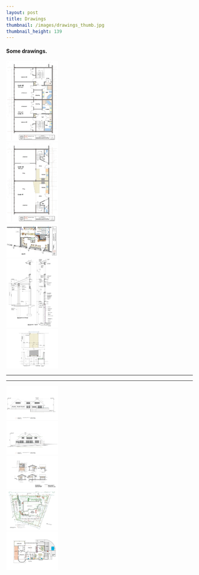 ```yaml
---
layout: post
title: Drawings
thumbnail: /images/drawings_thumb.jpg
thumbnail_height: 139
---
```


#### Some drawings.


  <div class="span-4 append-1"><a class="fancybox" rel="group" href="/images/portfolio/drawings/1.jpg"><img width="140" class="top left item" src="/images/portfolio/drawings/1.jpg"></a></div>
  <div class="span-4 append-1"><a class="fancybox" rel="group" href="/images/portfolio/drawings/2.jpg"><img width="140" class="top left item" src="/images/portfolio/drawings/2.jpg"></a></div>
  <div class="span-4 append-1"><a class="fancybox" rel="group" href="/images/portfolio/drawings/3.jpg"><img width="140" class="top left item" src="/images/portfolio/drawings/3.jpg"></a></div>
  <div class="span-4 append-1"><a class="fancybox" rel="group" href="/images/portfolio/drawings/4.jpg"><img width="140" class="top left item" src="/images/portfolio/drawings/4.jpg"></a></div>
  <div class="span-4 last"><a class="fancybox" rel="group" href="/images/portfolio/drawings/5.jpg"><img width="140" class="top left item" src="/images/portfolio/drawings/5.jpg"></a></div>

<hr class="space" />
<hr class="space" />

  <div class="span-4 append-1"><a class="fancybox" rel="group" href="/images/portfolio/drawings/6.jpg"><img width="140" class="top left item" src="/images/portfolio/drawings/6.jpg"></a></div>
  <div class="span-4 append-1"><a class="fancybox" rel="group" href="/images/portfolio/drawings/7.jpg"><img width="140" class="top left item" src="/images/portfolio/drawings/7.jpg"></a></div>
  <div class="span-4 append-1"><a class="fancybox" rel="group" href="/images/portfolio/drawings/8.jpg"><img width="140" class="top left item" src="/images/portfolio/drawings/8.jpg"></a></div>
  <div class="span-4 append-1"><a class="fancybox" rel="group" href="/images/portfolio/drawings/9.jpg"><img width="140" class="top left item" src="/images/portfolio/drawings/9.jpg"></a></div>
  <div class="span-4 last"><a class="fancybox" rel="group" href="/images/portfolio/drawings/10.jpg"><img width="140" class="top left item" src="/images/portfolio/drawings/10.jpg"></a></div>
